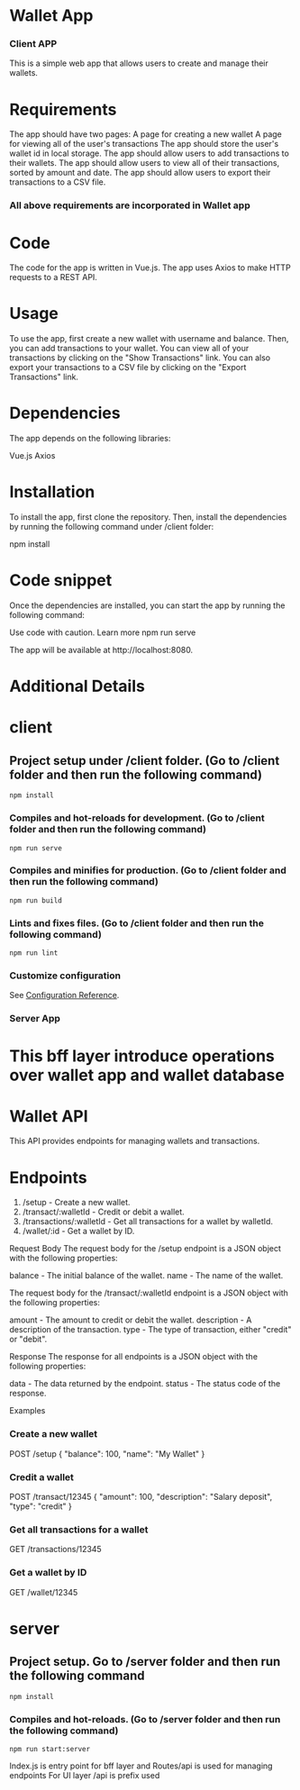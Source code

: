 # Wallet App

### Client APP
This is a simple web app that allows users to create and manage their wallets.

# Requirements
The app should have two pages:
A page for creating a new wallet
A page for viewing all of the user's transactions
The app should store the user's wallet id in local storage.
The app should allow users to add transactions to their wallets.
The app should allow users to view all of their transactions, sorted by amount and date.
The app should allow users to export their transactions to a CSV file.

### All above requirements are incorporated in Wallet app

# Code
The code for the app is written in Vue.js. The app uses Axios to make HTTP requests to a REST API.

# Usage
To use the app, first create a new wallet with username and balance. Then, you can add transactions to your wallet. You can view all of your transactions by clicking on the "Show Transactions" link. You can also export your transactions to a CSV file by clicking on the "Export Transactions" link.

# Dependencies
The app depends on the following libraries:

Vue.js
Axios

# Installation
To install the app, first clone the repository. Then, install the dependencies by running the following command under /client folder:

npm install

# Code snippet

Once the dependencies are installed, you can start the app by running the following command:

Use code with caution. Learn more
npm run serve


The app will be available at http://localhost:8080.

# Additional Details
# client

## Project setup under /client folder. (Go to /client folder and then run the following command)
```
npm install
```

### Compiles and hot-reloads for development. (Go to /client folder and then run the following command)
```
npm run serve
```

### Compiles and minifies for production. (Go to /client folder and then run the following command)
```
npm run build
```

### Lints and fixes files. (Go to /client folder and then run the following command)
```
npm run lint
```

### Customize configuration
See [Configuration Reference](https://cli.vuejs.org/config/).



### Server App

# This bff layer introduce operations over wallet app and wallet database


# Wallet API
This API provides endpoints for managing wallets and transactions.

# Endpoints
1. /setup - Create a new wallet.
2. /transact/:walletId - Credit or debit a wallet.
3. /transactions/:walletId - Get all transactions for a wallet by walletId.
4. /wallet/:id - Get a wallet by ID.

Request Body
The request body for the /setup endpoint is a JSON object with the following properties:

balance - The initial balance of the wallet.
name - The name of the wallet.

The request body for the /transact/:walletId endpoint is a JSON object with the following properties:

amount - The amount to credit or debit the wallet.
description - A description of the transaction.
type - The type of transaction, either "credit" or "debit".

Response
The response for all endpoints is a JSON object with the following properties:

data - The data returned by the endpoint.
status - The status code of the response.

Examples
### Create a new wallet
POST /setup
{
"balance": 100,
"name": "My Wallet"
}



### Credit a wallet
POST /transact/12345
{
"amount": 100,
"description": "Salary deposit",
"type": "credit"
}


### Get all transactions for a wallet
GET /transactions/12345


### Get a wallet by ID
GET /wallet/12345 

# server

## Project setup. Go to /server folder and then run the following command
```
npm install
```

### Compiles and hot-reloads. (Go to /server folder and then run the following command)
```
npm run start:server
```

Index.js is entry point for bff layer and Routes/api is used for managing endpoints
For UI layer /api is prefix used 
